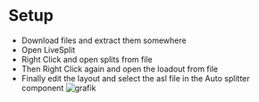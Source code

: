 # Setup

- Download files and extract them somewhere
- Open LiveSplit
- Right Click and open splits from file
- Then Right Click again and open the loadout from file
- Finally edit the layout and select the asl file in the Auto splitter component
  ![grafik](https://github.com/user-attachments/assets/bcf89c16-911c-4210-bdb6-32fe80fa3a2d)
